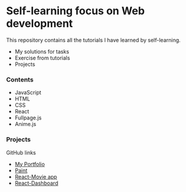 # Self-learning focus on Web development

This repository contains all the tutorials I have learned by self-learning.

- My solutions for tasks
- Exercise from tutorials
- Projects

### Contents
- JavaScript
- HTML
- CSS
- React
- Fullpage.js
- Anime.js

### Projects
GitHub links </br>
- [My Portfolio](https://github.com/Jenna-P/jenna-portfolio.git)<br>
- [Paint](https://github.com/Jenna-P/project-paint.git)  </br>
- [React-Movie app](https://github.com/Jenna-P/movieApp.git) </br>
- [React-Dashboard](https://github.com/Jenna-P/react_dashboard.git)
